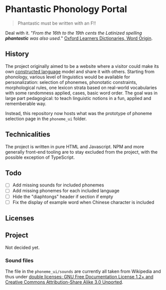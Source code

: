 #  Phantastic Phonology Portal

> Phantastic must be written with an F!!

Deal with it. "*From the 16th to the 19th cents the Latinized spelling **phantastic** was also used.*" [Oxford Learners Dictionaries, Word Origin](https://www.oxfordlearnersdictionaries.com/definition/english/fantastic).

## History

The project originally aimed to be a website where a visitor could make its own [constructed language](https://en.wikipedia.org/wiki/Constructed_language) model and share it with others. Starting from phonology, various level of linguistics would be available for personalization: selection of phonemes, phonotatic constraints, morphological rules, one lexicon strata based on real-world vocabularies with some randomness applied, cases, basic word order. The goal was in large part pedagogical: to teach linguistic notions in a fun, applied and rememberable way.

Instead, this repository now hosts what was the prototype of phoneme selection page in the `phoneme_ui` folder.

## Technicalities

The project is written in pure HTML and Javascript. NPM and more generally front-end tooling are to stay excluded from the project, with the possible exception of TypeScript.

## Todo

- [ ] Add missing sounds for included phonemes
- [ ] Add missing phonemes for each included language
- [ ] Hide the "diaphtongs" header if section if empty
- [ ] Fix the display of example word when Chinese character is included 

## Licenses

## Project

Not decided yet.

### Sound files

The file in the `phoneme_ui/sounds` are currently all taken from Wikipedia and thus under [double licenses: GNU Free Documentation License 1.2+ and Creative Commons Attribution-Share Alike 3.0 Unported](https://en.wikipedia.org/wiki/File:Close_central_rounded_vowel.ogg#Licensing).